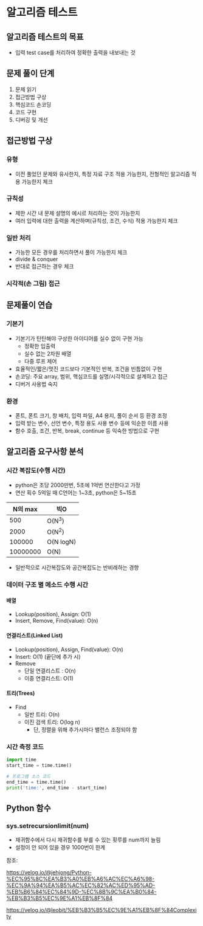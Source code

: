 # 알고리즘 테스트

## 알고리즘 테스트의 목표

- 입력 test case를 처리하여 정확한 출력을 내보내는 것



## 문제 풀이 단계

1. 문제 읽기
2. 접근방법 구상
3. 핵심코드 손코딩
4. 코드 구현
5. 디버깅 및 개선



## 접근방법 구상

### 유형

- 이전 풀었던 문제와 유사한지, 특정 자료 구조 적용 가능한지, 전형적인 알고리즘 적용 가능한지 체크

### 규칙성

- 제한 시간 내 문제 설명의 예시르 처리하는 것이 가능한지
- 여러 입력에 대한 출력을 계산하며(규칙성, 조건, 수식) 적용 가능한지 체크

### 일반 처리

- 가능한 모든 경우를 처리하면서 풀이 가능한지 체크
- divide & conquer
- 반대로 접근하는 경우 체크

### 시각적(손 그림) 접근



## 문제풀이 연습

### 기본기

- 기본기가 탄탄해야 구상한 아이디어를 실수 없이 구현 가능
  - 정확한 입출력
  - 실수 없는 2차원 배열
  - 다중 루프 제어
- 효율적인/짧은/멋진 코드보다 기본적인 반복, 조건을 빈틈없이 구현
- 손코딩: 주요 array, 범위, 핵심코드를 실명/시각적으로 설계하고 접근
- 디버거 사용법 숙지



### 환경

- 폰트, 폰트 크기, 창 배치, 입력 파일, A4 용지, 풀이 순서 등 환경 조정
- 입력 받는 변수, 선언 변수, 특정 용도 사용 변수 등에 익순한 이름 사용
- 함수 호출, 조건, 반복, break, continue 등 익숙한 방법으로 구현



## 알고리즘 요구사항 분석

### 시간 복잡도(수행 시간)

- python은 초당 2000만번, 5초에 1억번 연산한다고 가정
- 연산 획수 5억일 때 C언어는 1~3초, python은 5~15초

| N의 max  | 빅O              |
| -------- | ---------------- |
| 500      | O(N<sup>3</sup>) |
| 2000     | O(N<sup>2</sup>) |
| 100000   | O(N logN)        |
| 10000000 | O(N)             |

- 일반적으로 시간복잡도와 공간복잡도는 반비례하는 경향



### 데이터 구조 별 메소드 수행 시간

#### 배열

- Lookup(position), Assign: O(1)
- Insert, Remove, Find(value): O(n)



#### 연결리스트(Linked List)

- Lookup(position), Assign, Find(value): O(n)
- Insert: O(1) (끝단에 추가 시)
- Remove
  - 단일 연결리스트 : O(n)
  - 이중 연결리스트: O(1)



#### 트리(Trees)

- Find
  - 일반 트리: O(n)
  - 이진 검색 트리: O(log n)
    - 단, 정렬을 위해 추가시마다 밸런스 조정되야 함



### 시간 측정 코드

```python
import time
start_time = time.time()

# 프로그램 소스 코드
end_time = time.time()
print('time:', end_time - start_time)
```



## Python 함수

### sys.setrecursionlimit(num)

- 재귀함수에서 다시 재귀함수를 부를 수 있는 횟루를 num까지 늘림
- 설정이 안 되어 있을 경우 1000번이 한계







참조:

https://velog.io/@jehjong/Python-%EC%95%8C%EA%B3%A0%EB%A6%AC%EC%A6%98-%EC%9A%94%EA%B5%AC%EC%82%AC%ED%95%AD-%EB%B6%84%EC%84%9D-%EC%8B%9C%EA%B0%84-%EB%B3%B5%EC%9E%A1%EB%8F%84

https://velog.io/@leobit/%EB%B3%B5%EC%9E%A1%EB%8F%84Complexity


